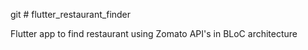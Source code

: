 git # flutter_restaurant_finder

Flutter app to find restaurant using Zomato API's in BLoC architecture

